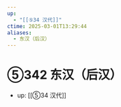 ```yaml
---
up:
  - "[[⑤34 汉代]]"
ctime: 2025-03-01T13:29:44
aliases:
  - 东汉（后汉）
---
```


# ⑤342 东汉（后汉）

- up: [[⑤34 汉代]]

